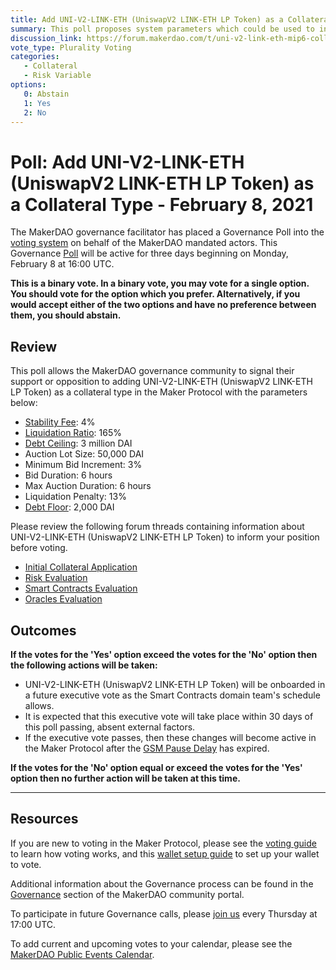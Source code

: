 ```yaml
---
title: Add UNI-V2-LINK-ETH (UniswapV2 LINK-ETH LP Token) as a Collateral Type - February 8, 2021
summary: This poll proposes system parameters which could be used to initialize UNI-V2-LINK-ETH (UniswapV2 LINK-ETH LP Token) as a new collateral type.
discussion_link: https://forum.makerdao.com/t/uni-v2-link-eth-mip6-collateral-onboarding-application/6190
vote_type: Plurality Voting
categories:
   - Collateral
   - Risk Variable
options:
   0: Abstain
   1: Yes
   2: No
---
```

# Poll: Add UNI-V2-LINK-ETH (UniswapV2 LINK-ETH LP Token) as a Collateral Type - February 8, 2021

The MakerDAO governance facilitator has placed a Governance Poll into the [voting system](https://vote.makerdao.com/polling) on behalf of the MakerDAO mandated actors. This Governance [Poll](https://community-development.makerdao.com/en/learn/governance/on-chain-gov) will be active for three days beginning on Monday, February 8 at 16:00 UTC.

**This is a binary vote. In a binary vote, you may vote for a single option. You should vote for the option which you prefer. Alternatively, if you would accept either of the two options and have no preference between them, you should abstain.**

## Review

This poll allows the MakerDAO governance community to signal their support or opposition to adding UNI-V2-LINK-ETH (UniswapV2 LINK-ETH LP Token) as a collateral type in the Maker Protocol with the parameters below:

* [Stability Fee](https://community-development.makerdao.com/en/learn/governance/param-stability-fee): 4%
* [Liquidation Ratio](https://community-development.makerdao.com/en/learn/governance/param-liquidation-ratio): 165%
* [Debt Ceiling](https://community-development.makerdao.com/en/learn/governance/param-debt-ceiling): 3 million DAI
* Auction Lot Size: 50,000 DAI
* Minimum Bid Increment: 3%
* Bid Duration: 6 hours
* Max Auction Duration: 6 hours
* Liquidation Penalty: 13%
* [Debt Floor](https://community-development.makerdao.com/en/learn/governance/param-debt-floor): 2,000 DAI

Please review the following forum threads containing information about UNI-V2-LINK-ETH (UniswapV2 LINK-ETH LP Token) to inform your position before voting.
* [Initial Collateral Application](https://forum.makerdao.com/t/uni-v2-link-eth-mip6-collateral-onboarding-application/6190)
* [Risk Evaluation](https://forum.makerdao.com/t/uni-v2-link-eth-collateral-onboarding-risk-evaluation/6384)
* [Smart Contracts Evaluation](https://forum.makerdao.com/t/uni-v2-link-eth-erc20-token-smart-contract-technical-assessment/6330)
* [Oracles Evaluation](https://forum.makerdao.com/t/uni-v2-link-eth-collateral-onboarding-oracle-assessment-mip10c3-sp25/6355)

## Outcomes

**If the votes for the 'Yes' option exceed the votes for the 'No' option then the following actions will be taken:**
* UNI-V2-LINK-ETH (UniswapV2 LINK-ETH LP Token) will be onboarded in a future executive vote as the Smart Contracts domain team's schedule allows. 
* It is expected that this executive vote will take place within 30 days of this poll passing, absent external factors.
* If the executive vote passes, then these changes will become active in the Maker Protocol after the [GSM Pause Delay](https://community-development.makerdao.com/en/learn/governance/param-gsm-pause-delay) has expired.

**If the votes for the 'No' option equal or exceed the votes for the 'Yes' option then no further action will be taken at this time.**

---

## Resources

If you are new to voting in the Maker Protocol, please see the [voting guide](https://community-development.makerdao.com/en/learn/governance/how-voting-works/) to learn how voting works, and this [wallet setup guide](https://community-development.makerdao.com/en/learn/governance/voting-setup/) to set up your wallet to vote.

Additional information about the Governance process can be found in the [Governance](https://community-development.makerdao.com/en/learn/governance) section of the MakerDAO community portal.

To participate in future Governance calls, please [join us](https://github.com/makerdao/community/tree/master/governance/governance-and-risk-meetings) every Thursday at 17:00 UTC.

To add current and upcoming votes to your calendar, please see the [MakerDAO Public Events Calendar](https://calendar.google.com/calendar/embed?src=makerdao.com_3efhm2ghipksegl009ktniomdk%40group.calendar.google.com&ctz=UTC&mode=week&showCalendars=0&showPrint=0).
